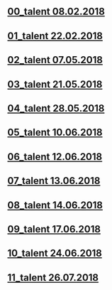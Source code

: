 ## [00_talent 08.02.2018](00_talent%2008.02.2018)

## [01_talent 22.02.2018]()

## [02_talent 07.05.2018]()

## [03_talent 21.05.2018]()

## [04_talent 28.05.2018]()

## [05_talent 10.06.2018]()

## [06_talent 12.06.2018]()

## [07_talent 13.06.2018]()

## [08_talent 14.06.2018]()

## [09_talent 17.06.2018]()

## [10_talent 24.06.2018]()

## [11_talent 26.07.2018]()
